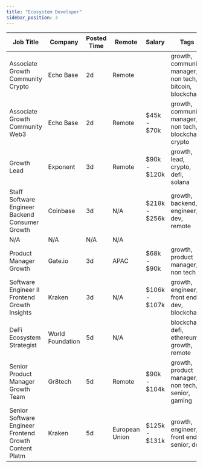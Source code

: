 ```yaml
---
title: "Ecosystem Developer"
sidebar_position: 3
---
```


| Job Title | Company | Posted Time | Remote | Salary | Tags | Apply Link |
|-----------|---------|-------------|--------|--------|------|------------|
| Associate Growth Community Crypto | Echo Base | 2d | Remote |  | growth, community manager, non tech, bitcoin, blockchain | [Apply](https://web3.career/associate-growth-community-crypto-echobase/98547) |
| Associate Growth Community Web3 | Echo Base | 2d | Remote | $45k - $70k | growth, community manager, non tech, blockchain, crypto | [Apply](https://web3.career/associate-growth-community-web3-echobase/98545) |
| Growth Lead | Exponent | 3d | Remote | $90k - $120k | growth, lead, crypto, defi, solana | [Apply](https://web3.career/growth-lead-exponent/98505) |
| Staff Software Engineer Backend Consumer Growth | Coinbase | 3d | N/A | $218k - $256k | growth, backend, engineer, dev, remote | [Apply](https://web3.career/staff-software-engineer-backend-consumer-growth-coinbase/98493) |
| N/A | N/A | N/A | N/A |  |  | [Apply](https://web3.career/metana) |
| Product Manager Growth | Gate.io | 3d | APAC | $68k - $90k | growth, product manager, non tech | [Apply](https://web3.career/product-manager-growth-gate-io/98415) |
| Software Engineer II Frontend Growth Insights | Kraken | 3d | N/A | $106k - $107k | growth, engineer, front end, dev, blockchain | [Apply](https://web3.career/software-engineer-ii-frontend-growth-insights-kraken/98360) |
| DeFi Ecosystem Strategist | World Foundation | 5d | N/A |  | blockchain, defi, ethereum, growth, remote | [Apply](https://web3.career/defi-ecosystem-strategist-world-foundation/98157) |
| Senior Product Manager Growth Team | Gr8tech | 5d | Remote | $90k - $104k | growth, product manager, non tech, senior, gaming | [Apply](https://web3.career/senior-product-manager-for-growth-team-gr8tech/97529) |
| Senior Software Engineer Frontend Growth Content Platm | Kraken | 5d | European Union | $125k - $131k | growth, engineer, front end, senior, dev | [Apply](https://web3.career/senior-software-engineer-frontend-growth-content-platform-kraken/98095) |
